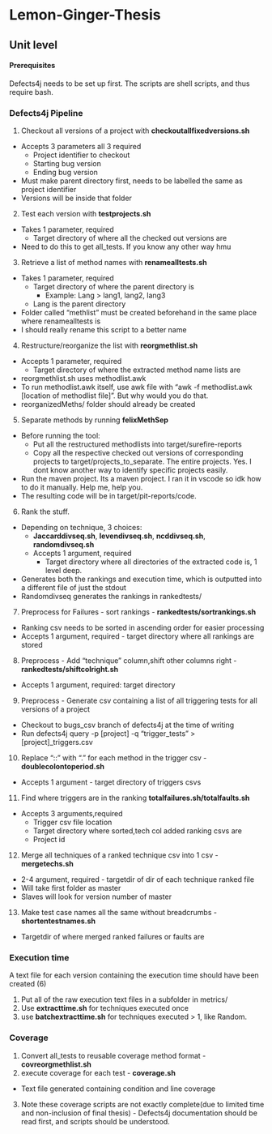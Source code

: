 # Lemon-Ginger-Thesis
## Unit level
#### Prerequisites
Defects4j needs to be set up first.
The scripts are shell scripts, and thus require bash.

### Defects4j Pipeline

1. Checkout all versions of a project with **checkoutallfixedversions.sh**
  - Accepts 3 parameters all 3 required
    - Project identifier to checkout
    - Starting bug version
    - Ending bug version
  - Must make parent directory first, needs to be labelled the same as project identifier
  - Versions will be inside that folder

2. Test each version with **testprojects.sh**
  - Takes 1 parameter, required
    - Target directory of where all the checked out versions are
  - Need to do this to get all_tests. If you know any other way hmu
3. Retrieve a list of method names with  **renamealltests.sh**
  - Takes 1 parameter, required
    - Target directory of where the parent directory is
      - Example: Lang > lang1, lang2, lang3
    - Lang is the parent directory
  - Folder called “methlist” must be created beforehand in the same place where renamealltests is
  - I should really rename this script to a better name
4. Restructure/reorganize the list with **reorgmethlist.sh**
  - Accepts 1 parameter, required
    - Target directory of where the extracted method name lists are
  - reorgmethlist.sh uses methodlist.awk
  - To run methodlist.awk itself, use awk file with “awk -f methodlist.awk [location of methodlist file]”. But why would you do that.
  - reorganizedMeths/ folder should already be created
5. Separate methods by running **felixMethSep**
  - Before running the tool:
    - Put all the restructured methodlists into target/surefire-reports
    - Copy all the respective checked out versions of corresponding projects to target/projects_to_separate. The entire projects. Yes. I dont know another way to identify specific projects easily.
  - Run the maven project. Its a maven project. I ran it in vscode so idk how to do it manually. Help me, help you.
  - The resulting code will be in target/pit-reports/code.
6. Rank the stuff.
  - Depending on technique, 3 choices:
    - **Jaccarddivseq.sh**, **levendivseq.sh**, **ncddivseq.sh**, **randomdivseq.sh**
    - Accepts 1 argument, required
      - Target directory where all directories of the extracted code is, 1 level deep.
  - Generates both the rankings and execution time, which is outputted into a different file of just the stdout
  - Randomdivseq generates the rankings in rankedtests/
7. Preprocess for Failures - sort rankings - **rankedtests/sortrankings.sh**
  - Ranking csv needs to be sorted in ascending order for easier processing
  - Accepts 1 argument, required - target directory where all rankings are stored
8. Preprocess - Add “technique” column,shift other columns right - **rankedtests/shiftcolright.sh**
  - Accepts 1 argument, required: target directory
9. Preprocess - Generate csv containing a list of all triggering tests for all versions of a project
  - Checkout to bugs_csv branch of defects4j at the time of writing
  - Run defects4j query -p [project] -q “trigger_tests” > [project]\_triggers.csv
10. Replace “::” with “.” for each method in the trigger csv - **doublecolontoperiod.sh**
  - Accepts 1 argument - target directory of triggers csvs
11. Find where triggers are in the ranking **totalfailures.sh/totalfaults.sh**
  - Accepts 3 arguments,required
      - Trigger csv file location
      - Target directory where sorted,tech col added ranking csvs are
      - Project id
12. Merge all techniques of a ranked technique csv into 1 csv - **mergetechs.sh**
  - 2-4 argument, required - targetdir of dir of each technique ranked file
  - Will take first folder as master
  - Slaves will look for version number of master
13. Make test case names all the same without breadcrumbs - **shortentestnames.sh**
  - Targetdir of where merged ranked failures or faults are


### Execution time
A text file for each version containing the execution time should have been created (6)

1. Put all of the raw execution text files in a subfolder in metrics/
2. Use **extracttime.sh** for techniques executed once
3. use **batchextracttime.sh** for techniques executed > 1, like Random.

### Coverage
1. Convert all_tests to reusable coverage method format - **covreorgmethlist.sh**
2. execute coverage for each test - **coverage.sh**
  - Text file generated containing condition and line coverage
3. Note these coverage scripts are not exactly complete(due to limited time and non-inclusion of final thesis) - Defects4j documentation should be read first, and scripts should be understood.
